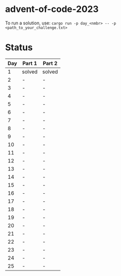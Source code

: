 # advent-of-code-2023

To run a solution, use: `cargo run -p day_<nmbr> -- -p <path_to_your_challenge.txt>`

# Status

| Day | Part 1 | Part 2 |
|-----|--------|--------|
| 1   | solved | solved |
| 2   | -      | -      |
| 3   | -      | -      |
| 4   | -      | -      |
| 5   | -      | -      |
| 6   | -      | -      |
| 7   | -      | -      |
| 8   | -      | -      |
| 9   | -      | -      |
| 10  | -      | -      |
| 11  | -      | -      |
| 12  | -      | -      |
| 13  | -      | -      |
| 14  | -      | -      |
| 15  | -      | -      |
| 16  | -      | -      |
| 17  | -      | -      |
| 18  | -      | -      |
| 19  | -      | -      |
| 20  | -      | -      |
| 21  | -      | -      |
| 22  | -      | -      |
| 23  | -      | -      |
| 24  | -      | -      |
| 25  | -      | -      |